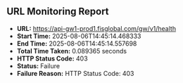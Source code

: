 ## URL Monitoring Report

- **URL:** https://api-gw1-prod1.fisglobal.com/gw/v1/health
- **Start Time:** 2025-08-06T14:45:14.468333
- **End Time:** 2025-08-06T14:45:14.557698
- **Total Time Taken:** 0.089365 seconds
- **HTTP Status Code:** 403
- **Status:** Failure
- **Failure Reason:** HTTP Status Code: 403
